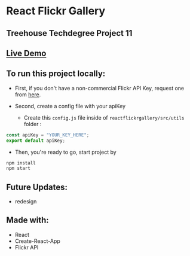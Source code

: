 # React Flickr Gallery

## Treehouse Techdegree Project 11

## [Live Demo](https://reactflickrgallery.jimmyguzman.com/)

## To run this project locally:

* First, if you don't have a non-commercial Flickr API Key, request one from [here](https://www.flickr.com/services/apps/create/apply/).

* Second, create a config file with your apiKey
  * Create this `config.js` file inside of `reactflickrgallery/src/utils` folder :

```javascript
const apiKey = "YOUR_KEY_HERE";
export default apiKey;
```

* Then, you're ready to go, start project by

```bash
npm install
npm start
```

## Future Updates:

* redesign

## Made with:

* React
* Create-React-App
* Flickr API
